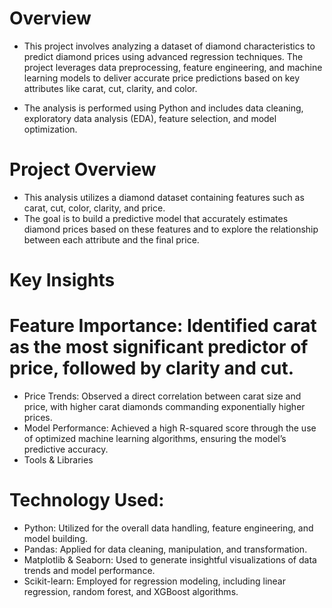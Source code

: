 # Overview

- This project involves analyzing a dataset of diamond characteristics to predict diamond prices using advanced regression techniques. The project leverages data preprocessing, feature engineering, and machine learning models to deliver accurate price predictions based on key attributes like carat, cut, clarity, and color.

- The analysis is performed using Python and includes data cleaning, exploratory data analysis (EDA), feature selection, and model optimization.

# Project Overview
- This analysis utilizes a diamond dataset containing features such as carat, cut, color, clarity, and price.
- The goal is to build a predictive model that accurately estimates diamond prices based on these features and to explore the relationship between each attribute and the final price.

# Key Insights

# Feature Importance: Identified carat as the most significant predictor of price, followed by clarity and cut.
- Price Trends: Observed a direct correlation between carat size and price, with higher carat diamonds commanding exponentially higher prices.
- Model Performance: Achieved a high R-squared score through the use of optimized machine learning algorithms, ensuring the model’s predictive accuracy.
- Tools & Libraries

# Technology Used:

- Python: Utilized for the overall data handling, feature engineering, and model building.
- Pandas: Applied for data cleaning, manipulation, and transformation.
- Matplotlib & Seaborn: Used to generate insightful visualizations of data trends and model performance.
- Scikit-learn: Employed for regression modeling, including linear regression, random forest, and XGBoost algorithms.
